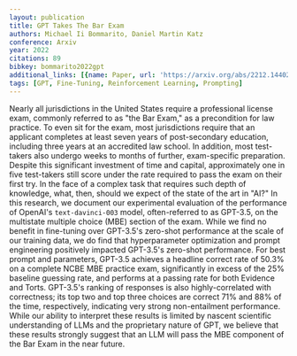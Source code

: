 ```yaml
---
layout: publication
title: GPT Takes The Bar Exam
authors: Michael Ii Bommarito, Daniel Martin Katz
conference: Arxiv
year: 2022
citations: 89
bibkey: bommarito2022gpt
additional_links: [{name: Paper, url: 'https://arxiv.org/abs/2212.14402'}]
tags: [GPT, Fine-Tuning, Reinforcement Learning, Prompting]
---
```

Nearly all jurisdictions in the United States require a professional license
exam, commonly referred to as "the Bar Exam," as a precondition for law
practice. To even sit for the exam, most jurisdictions require that an
applicant completes at least seven years of post-secondary education, including
three years at an accredited law school. In addition, most test-takers also
undergo weeks to months of further, exam-specific preparation. Despite this
significant investment of time and capital, approximately one in five
test-takers still score under the rate required to pass the exam on their first
try. In the face of a complex task that requires such depth of knowledge, what,
then, should we expect of the state of the art in "AI?" In this research, we
document our experimental evaluation of the performance of OpenAI's
`text-davinci-003` model, often-referred to as GPT-3.5, on the multistate
multiple choice (MBE) section of the exam. While we find no benefit in
fine-tuning over GPT-3.5's zero-shot performance at the scale of our training
data, we do find that hyperparameter optimization and prompt engineering
positively impacted GPT-3.5's zero-shot performance. For best prompt and
parameters, GPT-3.5 achieves a headline correct rate of 50.3% on a complete
NCBE MBE practice exam, significantly in excess of the 25% baseline guessing
rate, and performs at a passing rate for both Evidence and Torts. GPT-3.5's
ranking of responses is also highly-correlated with correctness; its top two
and top three choices are correct 71% and 88% of the time, respectively,
indicating very strong non-entailment performance. While our ability to
interpret these results is limited by nascent scientific understanding of LLMs
and the proprietary nature of GPT, we believe that these results strongly
suggest that an LLM will pass the MBE component of the Bar Exam in the near
future.
